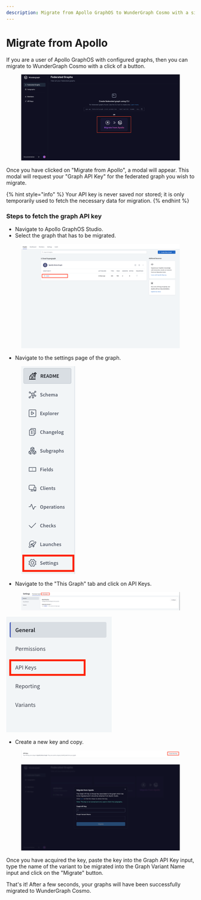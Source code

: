 ```yaml
---
description: Migrate from Apollo GraphOS to WunderGraph Cosmo with a single click
---
```


# Migrate from Apollo

If you are a user of Apollo GraphOS with configured graphs, then you can migrate to WunderGraph Cosmo with a click of a button.

<figure><img src="../.gitbook/assets/Screenshot 2023-09-01 at 5.51.41 PM.png" alt=""><figcaption></figcaption></figure>

Once you have clicked on "Migrate from Apollo", a modal will appear. This modal will request your "Graph API Key" for the federated graph you wish to migrate.

{% hint style="info" %}
Your API key is never saved nor stored; it is only temporarily used to fetch the necessary data for migration.
{% endhint %}

### Steps to fetch the graph API key

* Navigate to Apollo GraphOS Studio.
* Select the graph that has to be migrated.

<figure><img src="../.gitbook/assets/Screenshot 2023-09-13 at 1.31.34 AM.png" alt=""><figcaption></figcaption></figure>

* Navigate to the settings page of the graph.

<figure><img src="../.gitbook/assets/Screenshot 2023-09-13 at 1.33.20 AM.png" alt=""><figcaption></figcaption></figure>

* Navigate to the "This Graph" tab and click on API Keys.

<figure><img src="../.gitbook/assets/Screenshot 2023-09-13 at 1.34.34 AM.png" alt=""><figcaption></figcaption></figure>

![](<../.gitbook/assets/Screenshot 2023-09-13 at 1.35.33 AM.png>)

* Create a new key and copy.

<figure><img src="../.gitbook/assets/Screenshot 2023-09-13 at 1.36.14 AM.png" alt=""><figcaption></figcaption></figure>

<figure><img src="../.gitbook/assets/image (24).png" alt=""><figcaption></figcaption></figure>

Once you have acquired the key, paste the key into the Graph API Key input, type the name of the variant to be migrated into the Graph Variant Name input and click on the "Migrate" button.

That's it! After a few seconds, your graphs will have been successfully migrated to WunderGraph Cosmo.

